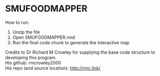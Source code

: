# SMUFOODMAPPER

How to run:
1. Unzip the file
2. Open SMUFOODMAPPER.rmd
3. Run the final code chunk to generate the interactive map

Credits to Dr Richard M Crowley for supplying the base code structure to developing this program. <br>
His github: rmcrowley2000 <br>
His repo (and source location): http://rmc.link/ <br>
